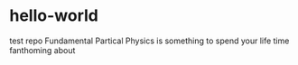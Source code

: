 # hello-world
test repo
Fundamental Partical Physics is something to spend your life time fanthoming about
